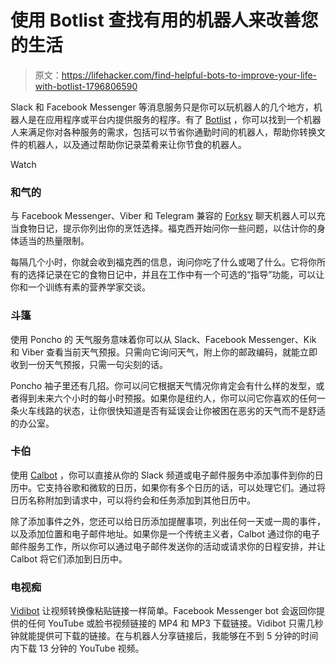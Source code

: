 # 使用 Botlist 查找有用的机器人来改善您的生活

> 原文：<https://lifehacker.com/find-helpful-bots-to-improve-your-life-with-botlist-1796806590>

Slack 和 Facebook Messenger 等消息服务只是你可以玩机器人的几个地方，机器人是在应用程序或平台内提供服务的程序。有了 [Botlist](http://botlist.co) ，你可以找到一个机器人来满足你对各种服务的需求，包括可以节省你通勤时间的机器人，帮助你转换文件的机器人，以及通过帮助你记录菜肴来让你节食的机器人。

Watch

### 和气的

与 Facebook Messenger、Viber 和 Telegram 兼容的 [Forksy](https://botlist.co/bots/831-forksy) 聊天机器人可以充当食物日记，提示你列出你的烹饪选择。福克西开始问你一些问题，以估计你的身体适当的热量限制。

每隔几个小时，你就会收到福克西的信息，询问你吃了什么或喝了什么。它将你所有的选择记录在它的食物日记中，并且在工作中有一个可选的“指导”功能，可以让你和一个训练有素的营养学家交谈。

### 斗篷

使用 Poncho 的 天气服务意味着你可以从 Slack、Facebook Messenger、Kik 和 Viber 查看当前天气预报。只需向它询问天气，附上你的邮政编码，就能立即收到一份天气预报，只需一句尖刻的话。

Poncho 袖子里还有几招。你可以问它根据天气情况你肯定会有什么样的发型，或者得到未来六个小时的每小时预报。如果你是纽约人，你可以问它你喜欢的任何一条火车线路的状态，让你很快知道是否有延误会让你被困在恶劣的天气而不是舒适的办公室。

### 卡伯

使用 [Calbot](https://botlist.co/bots/820-calbot) ，你可以直接从你的 Slack 频道或电子邮件服务中添加事件到你的日历中。它支持谷歌和微软的日历，如果你有多个日历的话，可以处理它们。通过将日历名称附加到请求中，可以将约会和任务添加到其他日历中。

除了添加事件之外，您还可以给日历添加提醒事项，列出任何一天或一周的事件，以及添加位置和电子邮件地址。如果你是一个传统主义者，Calbot 通过你的电子邮件服务工作，所以你可以通过电子邮件发送你的活动或请求你的日程安排，并让 Calbot 将它们添加到日历中。

### 电视痴

[Vidibot](https://botlist.co/bots/3062-vidibot) 让视频转换像粘贴链接一样简单。Facebook Messenger bot 会返回你提供的任何 YouTube 或脸书视频链接的 MP4 和 MP3 下载链接。Vidibot 只需几秒钟就能提供可下载的链接。在与机器人分享链接后，我能够在不到 5 分钟的时间内下载 13 分钟的 YouTube 视频。